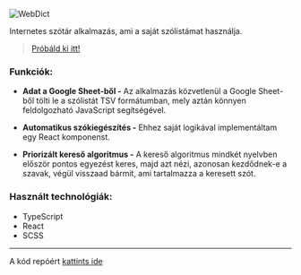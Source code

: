 ![WebDict](https://stuff.p-kin.com/screentogif/webdict.gif)

Internetes szótár alkalmazás, ami a saját szólistámat használja.

> [Próbáld ki itt!](https://dict.p-kin.com)

### Funkciók: 
- **Adat a Google Sheet-ből -**
Az alkalmazás közvetlenül a Google Sheet-ből tölti le a szólistát TSV formátumban, mely aztán könnyen feldolgozható JavaScript segítségével.

- **Automatikus szókiegészítés -**
Ehhez saját logikával implementáltam egy React komponenst.

- **Priorizált kereső algoritmus -**
A kereső algoritmus mindkét nyelvben először pontos egyezést keres, majd azt nézi, azonosan kezdődnek-e a szavak, végül visszaad bármit, ami tartalmazza a keresett szót.

### Használt technológiák: 
- TypeScript
- React
- SCSS

---
A kód repóért [kattints ide](https://github.com/KinPeter/Web-Dictionary-React)
